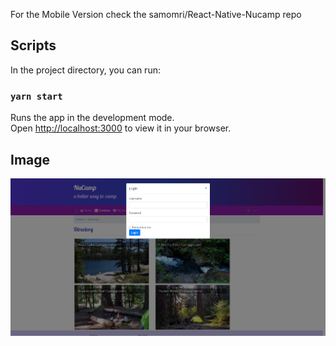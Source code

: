 For the Mobile Version check the samomri/React-Native-Nucamp repo

## Scripts

In the project directory, you can run:

### `yarn start`

Runs the app in the development mode.\
Open [http://localhost:3000](http://localhost:3000) to view it in your browser.

## Image 

<img src="public/assets/images/Opera Snapshot_2022-04-27_035613_52.91.200.15.png" />
